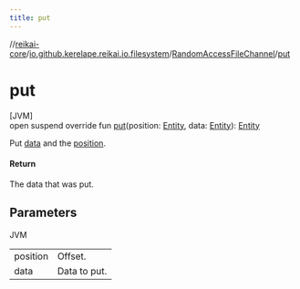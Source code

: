 ```yaml
---
title: put
---
```

//[reikai-core](../../../index.html)/[io.github.kerelape.reikai.io.filesystem](../index.html)/[RandomAccessFileChannel](index.html)/[put](put.html)



# put



[JVM]\
open suspend override fun [put](put.html)(position: [Entity](../../io.github.kerelape.reikai/-entity/index.html), data: [Entity](../../io.github.kerelape.reikai/-entity/index.html)): [Entity](../../io.github.kerelape.reikai/-entity/index.html)



Put [data](put.html) and the [position](put.html).



#### Return



The data that was put.



## Parameters


JVM

| | |
|---|---|
| position | Offset. |
| data | Data to put. |




